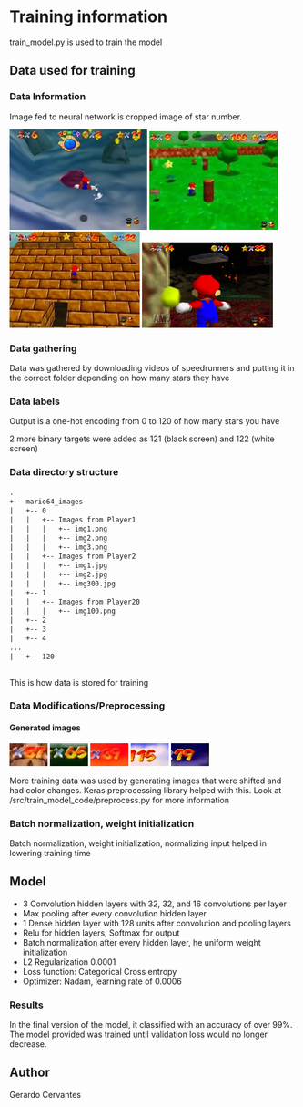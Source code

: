 # Training information

train_model.py is used to train the model

## Data used for training


### Data Information

Image fed to neural network is cropped image of star number.


![Sample image of game from player Siglemic](https://github.com/gcervantes8/Star-Classifier-For-Mario-64/blob/master/images/sample_data_siglemic_1.jpg) 
![Sample image of game from player Cheese05](https://github.com/gcervantes8/Star-Classifier-For-Mario-64/blob/master/images/sample_data_cheese05_1.jpg) 
![Sample image of game from player Xiah](https://github.com/gcervantes8/Star-Classifier-For-Mario-64/blob/master/images/sample_data_xiah_1.jpg)
![Sample image of game from player ZDeztroyerz](https://github.com/gcervantes8/Star-Classifier-For-Mario-64/blob/master/images/sample_data_zdeztroyerz_1.png)



### Data gathering

Data was gathered by downloading videos of speedrunners and putting it in the correct folder depending on how many stars they have

### Data labels

Output is a one-hot encoding from 0 to 120 of how many stars you have

2 more binary targets were added as 121 (black screen) and 122 (white screen)

### Data directory structure


```
.
+-- mario64_images
|   +-- 0
|   |	+-- Images from Player1
|   |   |	+-- img1.png
|   |   |	+-- img2.png
|   |   |	+-- img3.png
|   |	+-- Images from Player2
|   |   |	+-- img1.jpg
|   |   |	+-- img2.jpg
|   |   |	+-- img300.jpg
|   +-- 1
|   |	+-- Images from Player20
|   |   |	+-- img100.png
|   +-- 2
|   +-- 3
|   +-- 4
...
|   +-- 120


```

This is how data is stored for training



### Data Modifications/Preprocessing


#### Generated images

![Generated image of star counter](https://github.com/gcervantes8/Star-Classifier-For-Mario-64/blob/master/images/generated_preview_1.jpeg) 
![Generated image of star counter](https://github.com/gcervantes8/Star-Classifier-For-Mario-64/blob/master/images/generated_preview_2.jpeg) 
![Generated image of star counter](https://github.com/gcervantes8/Star-Classifier-For-Mario-64/blob/master/images/generated_preview_3.jpeg) 
![Generated image of star counter](https://github.com/gcervantes8/Star-Classifier-For-Mario-64/blob/master/images/generated_preview_4.jpeg) 
![Generated image of star counter](https://github.com/gcervantes8/Star-Classifier-For-Mario-64/blob/master/images/generated_preview_5.jpeg)


More training data was used by generating images that were shifted and had color changes.  Keras.preprocessing library helped with this.  Look at /src/train_model_code/preprocess.py for more information


### Batch normalization, weight initialization

Batch normalization, weight initialization, normalizing input helped in lowering training time


## Model
* 3 Convolution hidden layers with 32, 32, and 16 convolutions per layer
* Max pooling after every convolution hidden layer
* 1 Dense hidden layer with 128 units after convolution and pooling layers
* Relu for hidden layers, Softmax for output
* Batch normalization after every hidden layer, he uniform weight initialization
* L2 Regularization 0.0001
* Loss function: Categorical Cross entropy
* Optimizer: Nadam, learning rate of 0.0006


### Results

In the final version of the model, it classified with an accuracy of over 99%.  The model provided was trained until validation loss would no longer decrease.


## Author
Gerardo Cervantes
